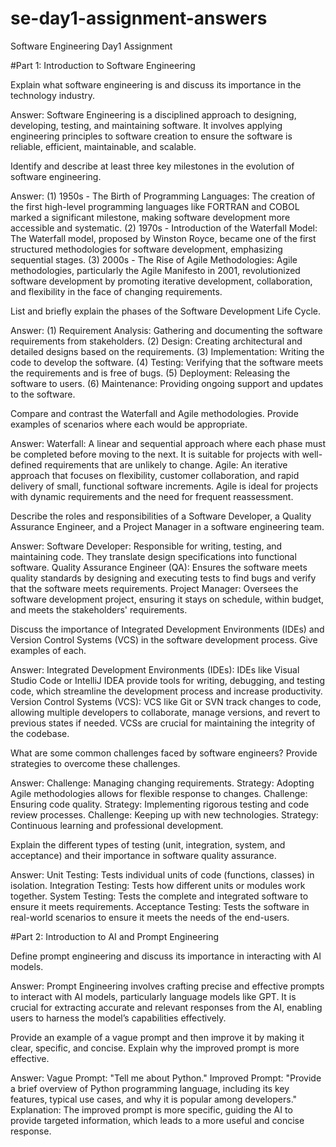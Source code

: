 # se-day1-assignment-answers

Software Engineering Day1 Assignment

#Part 1: Introduction to Software Engineering

Explain what software engineering is and discuss its importance in the technology industry.

Answer: Software Engineering is a disciplined approach to designing, developing, testing, and maintaining software. It involves applying engineering principles to software creation to ensure the software is reliable, efficient, maintainable, and scalable. 

Identify and describe at least three key milestones in the evolution of software engineering.

Answer: 
(1) 1950s - The Birth of Programming Languages: The creation of the first high-level programming languages like FORTRAN and COBOL marked a significant milestone, making software development more accessible and systematic.
(2) 1970s - Introduction of the Waterfall Model: The Waterfall model, proposed by Winston Royce, became one of the first structured methodologies for software development, emphasizing sequential stages.
(3) 2000s - The Rise of Agile Methodologies: Agile methodologies, particularly the Agile Manifesto in 2001, revolutionized software development by promoting iterative development, collaboration, and flexibility in the face of changing requirements.

List and briefly explain the phases of the Software Development Life Cycle.

Answer: 
(1) Requirement Analysis: Gathering and documenting the software requirements from stakeholders.
(2) Design: Creating architectural and detailed designs based on the requirements.
(3) Implementation: Writing the code to develop the software.
(4) Testing: Verifying that the software meets the requirements and is free of bugs.
(5) Deployment: Releasing the software to users.
(6) Maintenance: Providing ongoing support and updates to the software.

Compare and contrast the Waterfall and Agile methodologies. Provide examples of scenarios where each would be appropriate.

Answer: 
Waterfall: A linear and sequential approach where each phase must be completed before moving to the next. It is suitable for projects with well-defined requirements that are unlikely to change.
Agile: An iterative approach that focuses on flexibility, customer collaboration, and rapid delivery of small, functional software increments. Agile is ideal for projects with dynamic requirements and the need for frequent reassessment.

Describe the roles and responsibilities of a Software Developer, a Quality Assurance Engineer, and a Project Manager in a software engineering team.

Answer:
Software Developer: Responsible for writing, testing, and maintaining code. They translate design specifications into functional software.
Quality Assurance Engineer (QA): Ensures the software meets quality standards by designing and executing tests to find bugs and verify that the software meets requirements.
Project Manager: Oversees the software development project, ensuring it stays on schedule, within budget, and meets the stakeholders' requirements.

Discuss the importance of Integrated Development Environments (IDEs) and Version Control Systems (VCS) in the software development process. Give examples of each.

Answer:
Integrated Development Environments (IDEs): IDEs like Visual Studio Code or IntelliJ IDEA provide tools for writing, debugging, and testing code, which streamline the development process and increase productivity.
Version Control Systems (VCS): VCS like Git or SVN track changes to code, allowing multiple developers to collaborate, manage versions, and revert to previous states if needed. VCSs are crucial for maintaining the integrity of the codebase.

What are some common challenges faced by software engineers? Provide strategies to overcome these challenges.

Answer:
Challenge: Managing changing requirements.
     Strategy: Adopting Agile methodologies allows for flexible response to changes.
Challenge: Ensuring code quality.
     Strategy: Implementing rigorous testing and code review processes.
Challenge: Keeping up with new technologies.
     Strategy: Continuous learning and professional development.

Explain the different types of testing (unit, integration, system, and acceptance) and their importance in software quality assurance.

Answer:
Unit Testing: Tests individual units of code (functions, classes) in isolation.
Integration Testing: Tests how different units or modules work together.
System Testing: Tests the complete and integrated software to ensure it meets requirements.
Acceptance Testing: Tests the software in real-world scenarios to ensure it meets the needs of the end-users.

#Part 2: Introduction to AI and Prompt Engineering

Define prompt engineering and discuss its importance in interacting with AI models.

Answer:
Prompt Engineering involves crafting precise and effective prompts to interact with AI models, particularly language models like GPT. It is crucial for extracting accurate and relevant responses from the AI, enabling users to harness the model’s capabilities effectively.

Provide an example of a vague prompt and then improve it by making it clear, specific, and concise. Explain why the improved prompt is more effective.

Answer: 
Vague Prompt: "Tell me about Python."
Improved Prompt: "Provide a brief overview of Python programming language, including its key features, typical use cases, and why it is popular among developers."
Explanation: The improved prompt is more specific, guiding the AI to provide targeted information, which leads to a more useful and concise response.
